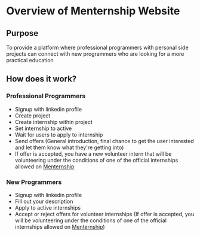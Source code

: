 # Overview of Menternship Website

## Purpose
To provide a platform where professional programmers with personal side projects can connect with new programmers who are looking for a more practical education

## How does it work?

### Professional Programmers
 * Signup with linkedin profile
 * Create project
 * Create internship within project
 * Set internship to active
 * Wait for users to apply to internship
 * Send offers (General introduction, final chance to get the user interested and let them know what they're getting into)
 * If offer is accepted, you have a new volunteer intern that will be volunteering under the conditions of one of the official internships allowed on [Menternship]()
 
 ### New Programmers
 * Signup with linkedin profile
 * Fill out your description
 * Apply to active internships
 * Accept or reject offers for volunteer internships (If offer is accepted, you will be volunteering under the conditions of one of the official internships allowed on [Menternship]())
